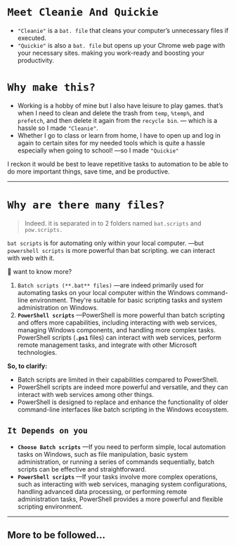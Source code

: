 # `Meet Cleanie And Quickie`

- `"Cleanie"` is a `bat. file` that cleans your computer’s unnecessary files if executed.
- `"Quickie"` is also a `bat. file` but opens up your Chrome web page with your necessary sites. making you work-ready and boosting your productivity.

# `Why make this?`

- Working is a hobby of mine but I also have leisure to play games. that’s when I need to clean and delete the trash from `temp`, `%temp%`, and `prefetch`, and then delete it again from the `recycle bin`. — which is a hassle so I made `"Cleanie"`.
- Whether I go to class or learn from home, I have to open up and log in again to certain sites for my needed tools which is quite a hassle especially when going to school! —so I made `"Quickie"`

I reckon it would be best to leave repetitive tasks to automation to be able to do more important things, save time, and be productive. 

---

# `Why are there many files?`

> Indeed. it is separated  in to 2 folders named `bat.scripts` and `pow.scripts.`
> 

`bat scripts` is for automating only within your local computer. —but `powershell scripts` is more powerful than bat scripting. we can interact with web with it.

<aside>
📌 want to know more?

1. `Batch scripts (**.bat** files)` —are indeed primarily used for automating tasks on your local computer within the Windows command-line environment. They're suitable for basic scripting tasks and system administration on Windows.
2. **`PowerShell scripts`** —PowerShell is more powerful than batch scripting and offers more capabilities, including interacting with web services, managing Windows components, and handling more complex tasks. PowerShell scripts (**`.ps1`** files) can interact with web services, perform remote management tasks, and integrate with other Microsoft technologies.
</aside>

**So, to clarify:**

- Batch scripts are limited in their capabilities compared to PowerShell.
- PowerShell scripts are indeed more powerful and versatile, and they can interact with web services among other things.
- PowerShell is designed to replace and enhance the functionality of older command-line interfaces like batch scripting in the Windows ecosystem.

## `It Depends on you`

- **`Choose Batch scripts`** —If you need to perform simple, local automation tasks on Windows, such as file manipulation, basic system administration, or running a series of commands sequentially, batch scripts can be effective and straightforward.
- **`PowerShell scripts`** —If your tasks involve more complex operations, such as interacting with web services, managing system configurations, handling advanced data processing, or performing remote administration tasks, PowerShell provides a more powerful and flexible scripting environment.

---

## More to be followed…
